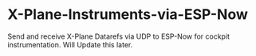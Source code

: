 # X-Plane-Instruments-via-ESP-Now
Send and receive X-Plane Datarefs via UDP to ESP-Now for cockpit instrumentation.
Will Update this later.
